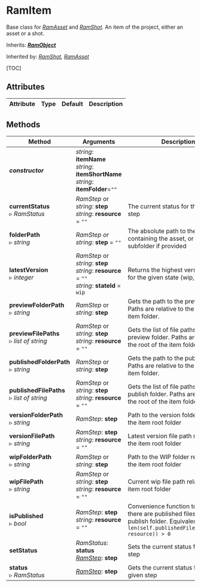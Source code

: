 # RamItem

Base class for [*RamAsset*](ram_asset.md) and [*RamShot*](ram_shot.md). An item of the project, either an asset or a shot.

Inherits: [***RamObject***](ram_object.md)

Inherited by: *[RamShot](ram_shot.md), [RamAsset](ram_asset.md)*

[TOC]

## Attributes

| Attribute | Type | Default | Description |
| --- | --- | --- | --- |

## Methods

| Method | Arguments | Description |
| --- | --- | --- |
| ***constructor*** | *string*: **itemName**<br />*string*: **itemShortName**<br />*string*: **itemFolder**=`""` | |
| **currentStatus**<br />▹ *RamStatus* | *RamStep* or *string*: **step**<br />*string*: **resource** = `""` | The current status for the given step |
| **folderPath**<br />▹ *string* | *RamStep or string*: **step** = `""`| The absolute path to the folder containing the asset, or to the step subfolder if provided |
| **latestVersion**<br />▹ *integer* | *RamStep* or *string*: **step**<br />*string*: **resource** = `""`<br />*string*: **stateId** = `wip` | Returns the highest version number for the given state (wip, pub...). |
| **previewFolderPath**<br />▹ *string* | *RamStep* or *string*: **step** | Gets the path to the preview folder. Paths are relative to the root of the item folder. |
| **previewFilePaths**<br />▹ *list of string* | *RamStep* or *string*: **step**<br />*string*: **resource** = `""` | Gets the list of file paths in the preview folder. Paths are relative to the root of the item folder. |
| **publishedFolderPath**<br />▹ *string* | *RamStep* or *string*: **step** | Gets the path to the publish folder. Paths are relative to the root of the item folder. |
| **publishedFilePaths**<br />▹ *list of string* | *RamStep* or *string*: **step**<br />*string*: **resource** = `""` | Gets the list of file paths in the publish folder. Paths are relative to the root of the item folder. |
| **versionFolderPath**<br />▹ *string* | *RamStep*: **step** | Path to the version folder relative to the item root folder |
| **versionFilePath**<br />▹ *string* | *RamStep*: **step**<br />*string*: **resource** = `""` | Latest version file path relative to the item root folder |
| **wipFolderPath**<br />▹ *string* | *RamStep* or *string*: **step** | Path to the WIP folder relative to the item root folder |
| **wipFilePath**<br />▹ *string* | *RamStep* or *string*: **step**<br />*string*: **resource** = `""` | Current wip file path relative to the item root folder |
| **isPublished**<br />▹ *bool* | *RamStep*: **step**<br />*string*: **resource** = `""` | Convenience function to check if there are published files in the publish folder. Equivalent to `len(self.publishedFilePaths(step, resource)) > 0` |
| **setStatus** | *RamStatus*: **status**<br />*[RamStep](ram_step.md)*: **step** | Sets the current status for the given step |
| **status**<br />▹ *RamStatus* | *[RamStep](ram_step.md)*: **step** | Gets the current status for the given step |